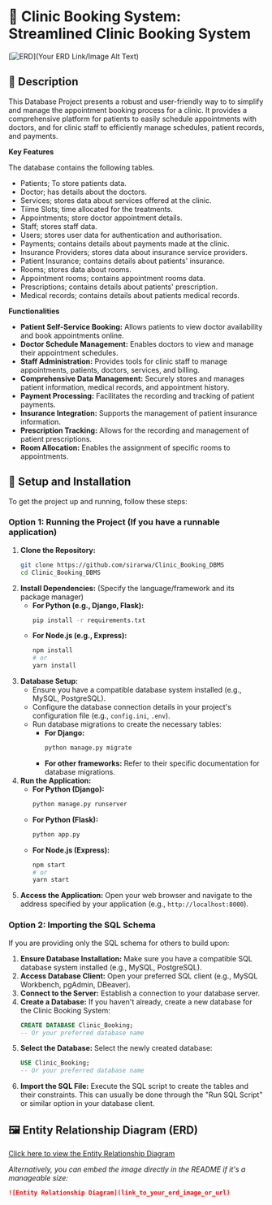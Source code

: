 # 🏥 Clinic Booking System: Streamlined Clinic Booking System

[![ERD](link_to_your_erd_image_or_url)](Your ERD Link/Image Alt Text)

## 🌟 Description

This Database Project presents a robust and user-friendly way to to simplify and manage the appointment booking process for a clinic. It provides a comprehensive platform for patients to easily schedule appointments with doctors, and for clinic staff to efficiently manage schedules, patient records, and payments.


**Key Features**

The database contains the following tables. 
- Patients; To store patients data.
- Doctor; has details about the doctors.
- Services; stores data about services offered at the clinic. 
- Tiime Slots; time allocated for the treatments. 
- Appointments; store doctor appointment details. 
- Staff; stores staff data. 
- Users; stores user data for authentication and authorisation.
- Payments; contains details about payments made at the clinic.
- Insurance Providers; stores data about insurance service providers. 
- Patient Insurance; contains details about patients' insurance.
- Rooms; stores data about rooms. 
- Appointment rooms; contains appointment rooms data. 
- Prescriptions; contains details about patients' prescription.
- Medical records; contains details about patients medical records. 

**Functionalities**

* **Patient Self-Service Booking:** Allows patients to view doctor availability and book appointments online.
* **Doctor Schedule Management:** Enables doctors to view and manage their appointment schedules.
* **Staff Administration:** Provides tools for clinic staff to manage appointments, patients, doctors, services, and billing.
* **Comprehensive Data Management:** Securely stores and manages patient information, medical records, and appointment history.
* **Payment Processing:** Facilitates the recording and tracking of patient payments.
* **Insurance Integration:** Supports the management of patient insurance information.
* **Prescription Tracking:** Allows for the recording and management of patient prescriptions.
* **Room Allocation:** Enables the assignment of specific rooms to appointments.

## 🚀 Setup and Installation

To get the project up and running, follow these steps:

### Option 1: Running the Project (If you have a runnable application)

1.  **Clone the Repository:**
    ```bash
    git clone https://github.com/sirarwa/Clinic_Booking_DBMS
    cd Clinic_Booking_DBMS
    ```
2.  **Install Dependencies:** (Specify the language/framework and its package manager)
    * **For Python (e.g., Django, Flask):**
        ```bash
        pip install -r requirements.txt
        ```
    * **For Node.js (e.g., Express):**
        ```bash
        npm install
        # or
        yarn install
        ```
3.  **Database Setup:**
    * Ensure you have a compatible database system installed (e.g., MySQL, PostgreSQL).
    * Configure the database connection details in your project's configuration file (e.g., `config.ini`, `.env`).
    * Run database migrations to create the necessary tables:
        * **For Django:**
            ```bash
            python manage.py migrate
            ```
        * **For other frameworks:** Refer to their specific documentation for database migrations.
4.  **Run the Application:**
    * **For Python (Django):**
        ```bash
        python manage.py runserver
        ```
    * **For Python (Flask):**
        ```bash
        python app.py
        ```
    * **For Node.js (Express):**
        ```bash
        npm start
        # or
        yarn start
        ```
5.  **Access the Application:** Open your web browser and navigate to the address specified by your application (e.g., `http://localhost:8000`).

### Option 2: Importing the SQL Schema

If you are providing only the SQL schema for others to build upon:

1.  **Ensure Database Installation:** Make sure you have a compatible SQL database system installed (e.g., MySQL, PostgreSQL).
2.  **Access Database Client:** Open your preferred SQL client (e.g., MySQL Workbench, pgAdmin, DBeaver).
3.  **Connect to the Server:** Establish a connection to your database server.
4.  **Create a Database:** If you haven't already, create a new database for the Clinic Booking System:
    ```sql
    CREATE DATABASE Clinic_Booking;
    -- Or your preferred database name
    ```
5.  **Select the Database:** Select the newly created database:
    ```sql
    USE Clinic_Booking;
    -- Or your preferred database name
    ```
6.  **Import the SQL File:** Execute the SQL script to create the tables and their constraints. This can usually be done through the "Run SQL Script" or similar option in your database client.

## 🖼️ Entity Relationship Diagram (ERD)

[Click here to view the Entity Relationship Diagram](link_to_your_erd_image_or_url)

*Alternatively, you can embed the image directly in the README if it's a manageable size:*

```markdown
![Entity Relationship Diagram](link_to_your_erd_image_or_url)